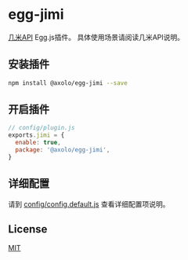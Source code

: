 # egg-jimi

[几米API](http://www.jimicloud.com/apiJimi.html) Egg.js插件。
具体使用场景请阅读几米API说明。

## 安装插件

```bash
npm install @axolo/egg-jimi --save
```

## 开启插件

```js
// config/plugin.js
exports.jimi = {
  enable: true,
  package: '@axolo/egg-jimi',
}
```

## 详细配置

请到 [config/config.default.js](config/config.default.js) 查看详细配置项说明。

## License

[MIT](LICENSE)
